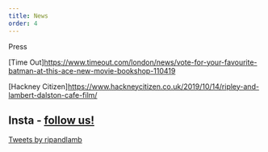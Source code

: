 ```yaml
---
title: News
order: 4
---
```


Press

[Time Out]https://www.timeout.com/london/news/vote-for-your-favourite-batman-at-this-ace-new-movie-bookshop-110419

[Hackney Citizen]https://www.hackneycitizen.co.uk/2019/10/14/ripley-and-lambert-dalston-cafe-film/

## Insta - [follow us!](https://instagram.com/ripleyandlambert)

<div id="instafeed"></div>

<a class="twitter-timeline" data-theme="dark" data-height="600" href="https://twitter.com/ripandlamb?ref_src=twsrc%5Etfw">Tweets by ripandlamb</a>


<script async src="https://platform.twitter.com/widgets.js" charset="utf-8"></script> 
<script type="text/javascript" src="{{ site.baseurl }}/instafeed.min.js"></script>
<script type="text/javascript">
    var userFeed = new Instafeed({
        get: 'user',
        userId: '8063146463',
        accessToken: '8063146463.1677ed0.09a08937681e4e12bd9ccc787af3c011'
    });
    userFeed.run();
</script>
